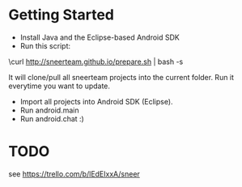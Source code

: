 Getting Started
====

- Install Java and the Eclipse-based Android SDK
- Run this script:
 
\curl http://sneerteam.github.io/prepare.sh | bash -s

It will clone/pull all sneerteam projects into the current folder. Run it everytime you want to update.
- Import all projects into Android SDK (Eclipse).
- Run android.main
- Run android.chat :)

TODO
====

see https://trello.com/b/lEdEIxxA/sneer

